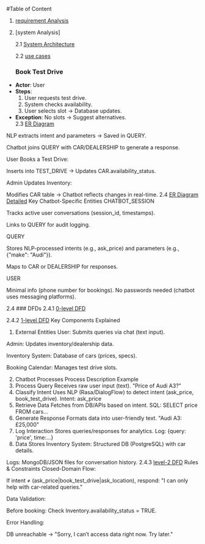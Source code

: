#Table of Content
1. [requirement Analysis](requirement.md)
2. [system Analysis]

    2.1 [System Architecture](system-analysis/Architecture.mmd)

     2.2 [use cases](system-analysis/usecase.mmd)
     ### Book Test Drive  
- **Actor**: User  
- **Steps**:  
  1. User requests test drive.  
  2. System checks availability.  
  3. User selects slot → Database updates.  
- **Exception**: No slots → Suggest alternatives.  
2.3 [ER Diagram](system-analysis/er.mmd)

NLP extracts intent and parameters → Saved in QUERY.

Chatbot joins QUERY with CAR/DEALERSHIP to generate a response.

User Books a Test Drive:

Inserts into TEST_DRIVE → Updates CAR.availability_status.

Admin Updates Inventory:

Modifies CAR table → Chatbot reflects changes in real-time.
2.4 [ER Diagram Detailed](system-analysis/erddetailed.mmd)
Key Chatbot-Specific Entities
CHATBOT_SESSION

Tracks active user conversations (session_id, timestamps).

Links to QUERY for audit logging.

QUERY

Stores NLP-processed intents (e.g., ask_price) and parameters (e.g., {"make": "Audi"}).

Maps to CAR or DEALERSHIP for responses.

USER

Minimal info (phone number for bookings). No passwords needed (chatbot uses messaging platforms).

2.4 ### DFDs
2.4.1 [0-level DFD](system-analysis/dfd0level.mmd)

2.4.2 [1-level DFD](system-analysis/dfdlevel1.mmd)
Key Components Explained
1. External Entities
User: Submits queries via chat (text input).

Admin: Updates inventory/dealership data.

Inventory System: Database of cars (prices, specs).

Booking Calendar: Manages test drive slots.

2. Chatbot Processes
Process	Description	Example
1. Process Query	Receives raw user input (text).	"Price of Audi A3?"
2. Classify Intent	Uses NLP (Rasa/DialogFlow) to detect intent (ask_price, book_test_drive).	Intent: ask_price
3. Retrieve Data	Fetches from DB/APIs based on intent.	SQL: SELECT price FROM cars...
4. Generate Response	Formats data into user-friendly text.	"Audi A3: £25,000"
5. Log Interaction	Stores queries/responses for analytics.	Log: {query: 'price', time:...}
3. Data Stores
Inventory System: Structured DB (PostgreSQL) with car details.

Logs: MongoDB/JSON files for conversation history.
2.4.3 [level-2 DFD](system-analysis/level2dfd.mmd)
Rules & Constraints
Closed-Domain Flow:

If intent ≠ (ask_price|book_test_drive|ask_location), respond: "I can only help with car-related queries."

Data Validation:

Before booking: Check Inventory.availability_status = TRUE.

Error Handling:

DB unreachable → "Sorry, I can’t access data right now. Try later."






